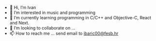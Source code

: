 - 👋 Hi, I’m Ivan
- 👀 I’m interested in music and programming
- 🌱 I’m currently learning programming in C/C++ and Objective-C, React and Next.
- 💞️ I’m looking to collaborate on ...
- 📫 How to reach me ... send email to ibaric00@fesb.hr

<!---
BARINH01/BARINH01 is a ✨ special ✨ repository because its `README.md` (this file) appears on your GitHub profile.
You can click the Preview link to take a look at your changes.
--->
